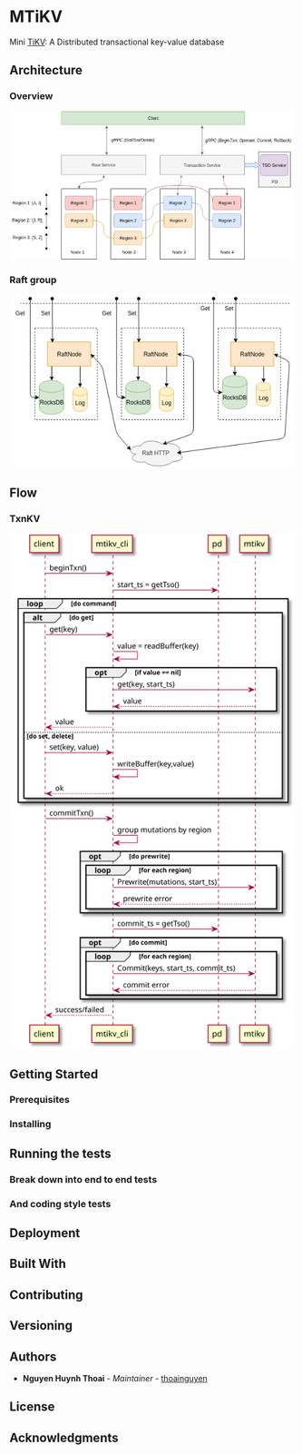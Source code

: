 # MTiKV

Mini [TiKV](https://github.com/tikv/tikv): A Distributed transactional key-value database

## Architecture

### Overview

<div align="center"><img src="./docs/images/mtikv.png" width="500"/></div>


### Raft group

<div align="center"><img src="./docs/images/mtikv-raft-group.png" width="500"/></div>


## Flow

### TxnKV

<div align="center"><img src="./docs/images/txnkvflow.svg" width="500"/></div>



## Getting Started

### Prerequisites

### Installing

## Running the tests

### Break down into end to end tests

### And coding style tests

## Deployment

## Built With

## Contributing

## Versioning

## Authors

* **Nguyen Huynh Thoai** - *Maintainer* - [thoainguyen](https://github.com/thoainguyen)

## License

## Acknowledgments